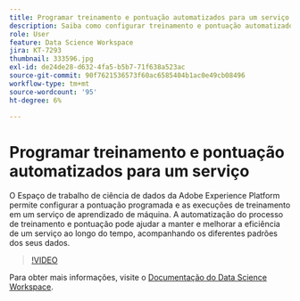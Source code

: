 ```yaml
---
title: Programar treinamento e pontuação automatizados para um serviço
description: Saiba como configurar treinamento e pontuação automatizados para um serviço no Espaço de trabalho de ciência de dados.
role: User
feature: Data Science Workspace
jira: KT-7293
thumbnail: 333596.jpg
exl-id: de24de28-d632-4fa5-b5b7-71f638a523ac
source-git-commit: 90f7621536573f60ac6585404b1ac0e49cb08496
workflow-type: tm+mt
source-wordcount: '95'
ht-degree: 6%

---
```


# Programar treinamento e pontuação automatizados para um serviço

O Espaço de trabalho de ciência de dados da Adobe Experience Platform permite configurar a pontuação programada e as execuções de treinamento em um serviço de aprendizado de máquina. A automatização do processo de treinamento e pontuação pode ajudar a manter e melhorar a eficiência de um serviço ao longo do tempo, acompanhando os diferentes padrões dos seus dados.

>[!VIDEO](https://video.tv.adobe.com/v/333596?quality=12&learn=on)

Para obter mais informações, visite o [Documentação do Data Science Workspace](https://experienceleague.adobe.com/docs/experience-platform/data-science-workspace/home.html?lang=pt-BR).